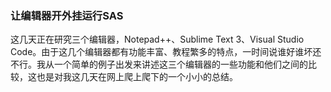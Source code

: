 ### 让编辑器开外挂运行SAS

这几天正在研究三个编辑器，Notepad++、Sublime Text 3、Visual Studio Code。由于这几个编辑器都有功能丰富、教程繁多的特点，一时间说谁好谁坏还不行。我从一个简单的例子出发来讲述这三个编辑器的一些功能和他们之间的比较，这也是对我这几天在网上爬上爬下的一个小小的总结。



